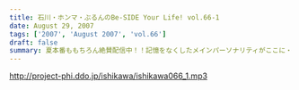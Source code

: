 ```yaml
---
title: 石川・ホンマ・ぶるんのBe-SIDE Your Life! vol.66-1
date: August 29, 2007
tags: ['2007', 'August 2007', 'vol.66']
draft: false
summary: 夏本番ももちろん絶賛配信中！！記憶をなくしたメインパーソナリティがここに・・・「ここはどこ！？私はダレ！？」。飲んで飲まれて飲んでのビーサイはこちらです。NAMAE
---
```


http://project-phi.ddo.jp/ishikawa/ishikawa066_1.mp3